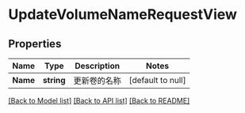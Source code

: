 # UpdateVolumeNameRequestView

## Properties
Name | Type | Description | Notes
------------ | ------------- | ------------- | -------------
**Name** | **string** | 更新卷的名称 | [default to null]

[[Back to Model list]](../README.md#documentation-for-models) [[Back to API list]](../README.md#documentation-for-api-endpoints) [[Back to README]](../README.md)


